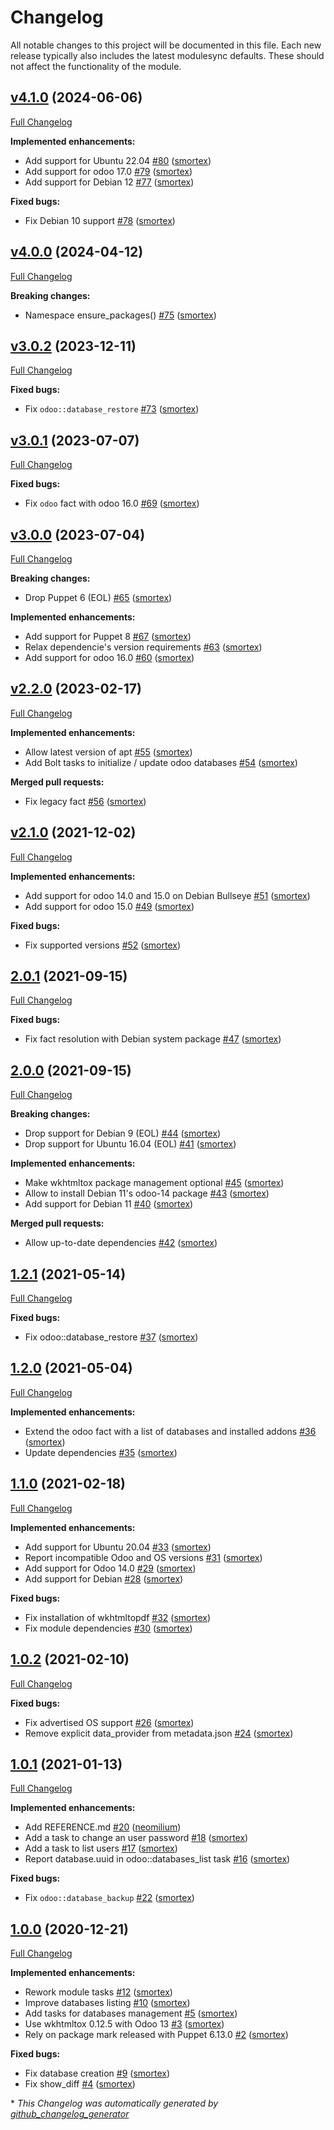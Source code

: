 # Changelog

All notable changes to this project will be documented in this file.
Each new release typically also includes the latest modulesync defaults.
These should not affect the functionality of the module.

## [v4.1.0](https://github.com/opus-codium/puppet-odoo/tree/v4.1.0) (2024-06-06)

[Full Changelog](https://github.com/opus-codium/puppet-odoo/compare/v4.0.0...v4.1.0)

**Implemented enhancements:**

- Add support for Ubuntu 22.04 [\#80](https://github.com/opus-codium/puppet-odoo/pull/80) ([smortex](https://github.com/smortex))
- Add support for odoo 17.0 [\#79](https://github.com/opus-codium/puppet-odoo/pull/79) ([smortex](https://github.com/smortex))
- Add support for Debian 12 [\#77](https://github.com/opus-codium/puppet-odoo/pull/77) ([smortex](https://github.com/smortex))

**Fixed bugs:**

- Fix Debian 10 support [\#78](https://github.com/opus-codium/puppet-odoo/pull/78) ([smortex](https://github.com/smortex))

## [v4.0.0](https://github.com/opus-codium/puppet-odoo/tree/v4.0.0) (2024-04-12)

[Full Changelog](https://github.com/opus-codium/puppet-odoo/compare/v3.0.2...v4.0.0)

**Breaking changes:**

- Namespace ensure\_packages\(\) [\#75](https://github.com/opus-codium/puppet-odoo/pull/75) ([smortex](https://github.com/smortex))

## [v3.0.2](https://github.com/opus-codium/puppet-odoo/tree/v3.0.2) (2023-12-11)

[Full Changelog](https://github.com/opus-codium/puppet-odoo/compare/v3.0.1...v3.0.2)

**Fixed bugs:**

- Fix `odoo::database_restore` [\#73](https://github.com/opus-codium/puppet-odoo/pull/73) ([smortex](https://github.com/smortex))

## [v3.0.1](https://github.com/opus-codium/puppet-odoo/tree/v3.0.1) (2023-07-07)

[Full Changelog](https://github.com/opus-codium/puppet-odoo/compare/v3.0.0...v3.0.1)

**Fixed bugs:**

- Fix `odoo` fact with odoo 16.0 [\#69](https://github.com/opus-codium/puppet-odoo/pull/69) ([smortex](https://github.com/smortex))

## [v3.0.0](https://github.com/opus-codium/puppet-odoo/tree/v3.0.0) (2023-07-04)

[Full Changelog](https://github.com/opus-codium/puppet-odoo/compare/v2.2.0...v3.0.0)

**Breaking changes:**

- Drop Puppet 6 \(EOL\) [\#65](https://github.com/opus-codium/puppet-odoo/pull/65) ([smortex](https://github.com/smortex))

**Implemented enhancements:**

- Add support for Puppet 8 [\#67](https://github.com/opus-codium/puppet-odoo/pull/67) ([smortex](https://github.com/smortex))
- Relax dependencie's version requirements [\#63](https://github.com/opus-codium/puppet-odoo/pull/63) ([smortex](https://github.com/smortex))
- Add support for odoo 16.0 [\#60](https://github.com/opus-codium/puppet-odoo/pull/60) ([smortex](https://github.com/smortex))

## [v2.2.0](https://github.com/opus-codium/puppet-odoo/tree/v2.2.0) (2023-02-17)

[Full Changelog](https://github.com/opus-codium/puppet-odoo/compare/v2.1.0...v2.2.0)

**Implemented enhancements:**

- Allow latest version of apt [\#55](https://github.com/opus-codium/puppet-odoo/pull/55) ([smortex](https://github.com/smortex))
- Add Bolt tasks to initialize / update odoo databases [\#54](https://github.com/opus-codium/puppet-odoo/pull/54) ([smortex](https://github.com/smortex))

**Merged pull requests:**

- Fix legacy fact [\#56](https://github.com/opus-codium/puppet-odoo/pull/56) ([smortex](https://github.com/smortex))

## [v2.1.0](https://github.com/opus-codium/puppet-odoo/tree/v2.1.0) (2021-12-02)

[Full Changelog](https://github.com/opus-codium/puppet-odoo/compare/2.0.1...v2.1.0)

**Implemented enhancements:**

- Add support for odoo 14.0 and 15.0 on Debian Bullseye [\#51](https://github.com/opus-codium/puppet-odoo/pull/51) ([smortex](https://github.com/smortex))
- Add support for odoo 15.0 [\#49](https://github.com/opus-codium/puppet-odoo/pull/49) ([smortex](https://github.com/smortex))

**Fixed bugs:**

- Fix supported versions [\#52](https://github.com/opus-codium/puppet-odoo/pull/52) ([smortex](https://github.com/smortex))

## [2.0.1](https://github.com/opus-codium/puppet-odoo/tree/2.0.1) (2021-09-15)

[Full Changelog](https://github.com/opus-codium/puppet-odoo/compare/2.0.0...2.0.1)

**Fixed bugs:**

- Fix fact resolution with Debian system package [\#47](https://github.com/opus-codium/puppet-odoo/pull/47) ([smortex](https://github.com/smortex))

## [2.0.0](https://github.com/opus-codium/puppet-odoo/tree/2.0.0) (2021-09-15)

[Full Changelog](https://github.com/opus-codium/puppet-odoo/compare/1.2.1...2.0.0)

**Breaking changes:**

- Drop support for Debian 9 \(EOL\) [\#44](https://github.com/opus-codium/puppet-odoo/pull/44) ([smortex](https://github.com/smortex))
- Drop support for Ubuntu 16.04 \(EOL\) [\#41](https://github.com/opus-codium/puppet-odoo/pull/41) ([smortex](https://github.com/smortex))

**Implemented enhancements:**

- Make wkhtmltox package management optional [\#45](https://github.com/opus-codium/puppet-odoo/pull/45) ([smortex](https://github.com/smortex))
- Allow to install Debian 11's odoo-14 package [\#43](https://github.com/opus-codium/puppet-odoo/pull/43) ([smortex](https://github.com/smortex))
- Add support for Debian 11 [\#40](https://github.com/opus-codium/puppet-odoo/pull/40) ([smortex](https://github.com/smortex))

**Merged pull requests:**

- Allow up-to-date dependencies [\#42](https://github.com/opus-codium/puppet-odoo/pull/42) ([smortex](https://github.com/smortex))

## [1.2.1](https://github.com/opus-codium/puppet-odoo/tree/1.2.1) (2021-05-14)

[Full Changelog](https://github.com/opus-codium/puppet-odoo/compare/1.2.0...1.2.1)

**Fixed bugs:**

- Fix odoo::database\_restore [\#37](https://github.com/opus-codium/puppet-odoo/pull/37) ([smortex](https://github.com/smortex))

## [1.2.0](https://github.com/opus-codium/puppet-odoo/tree/1.2.0) (2021-05-04)

[Full Changelog](https://github.com/opus-codium/puppet-odoo/compare/1.1.0...1.2.0)

**Implemented enhancements:**

- Extend the odoo fact with a list of databases and installed addons [\#36](https://github.com/opus-codium/puppet-odoo/pull/36) ([smortex](https://github.com/smortex))
- Update dependencies [\#35](https://github.com/opus-codium/puppet-odoo/pull/35) ([smortex](https://github.com/smortex))

## [1.1.0](https://github.com/opus-codium/puppet-odoo/tree/1.1.0) (2021-02-18)

[Full Changelog](https://github.com/opus-codium/puppet-odoo/compare/1.0.2...1.1.0)

**Implemented enhancements:**

- Add support for Ubuntu 20.04 [\#33](https://github.com/opus-codium/puppet-odoo/pull/33) ([smortex](https://github.com/smortex))
- Report incompatible Odoo and OS versions [\#31](https://github.com/opus-codium/puppet-odoo/pull/31) ([smortex](https://github.com/smortex))
- Add support for Odoo 14.0 [\#29](https://github.com/opus-codium/puppet-odoo/pull/29) ([smortex](https://github.com/smortex))
- Add support for Debian [\#28](https://github.com/opus-codium/puppet-odoo/pull/28) ([smortex](https://github.com/smortex))

**Fixed bugs:**

- Fix installation of wkhtmltopdf [\#32](https://github.com/opus-codium/puppet-odoo/pull/32) ([smortex](https://github.com/smortex))
- Fix module dependencies [\#30](https://github.com/opus-codium/puppet-odoo/pull/30) ([smortex](https://github.com/smortex))

## [1.0.2](https://github.com/opus-codium/puppet-odoo/tree/1.0.2) (2021-02-10)

[Full Changelog](https://github.com/opus-codium/puppet-odoo/compare/1.0.1...1.0.2)

**Fixed bugs:**

- Fix advertised OS support [\#26](https://github.com/opus-codium/puppet-odoo/pull/26) ([smortex](https://github.com/smortex))
- Remove explicit data\_provider from metadata.json [\#24](https://github.com/opus-codium/puppet-odoo/pull/24) ([smortex](https://github.com/smortex))

## [1.0.1](https://github.com/opus-codium/puppet-odoo/tree/1.0.1) (2021-01-13)

[Full Changelog](https://github.com/opus-codium/puppet-odoo/compare/1.0.0...1.0.1)

**Implemented enhancements:**

- Add REFERENCE.md [\#20](https://github.com/opus-codium/puppet-odoo/pull/20) ([neomilium](https://github.com/neomilium))
- Add a task to change an user password [\#18](https://github.com/opus-codium/puppet-odoo/pull/18) ([smortex](https://github.com/smortex))
- Add a task to list users [\#17](https://github.com/opus-codium/puppet-odoo/pull/17) ([smortex](https://github.com/smortex))
- Report database.uuid in odoo::databases\_list task [\#16](https://github.com/opus-codium/puppet-odoo/pull/16) ([smortex](https://github.com/smortex))

**Fixed bugs:**

- Fix `odoo::database_backup` [\#22](https://github.com/opus-codium/puppet-odoo/pull/22) ([smortex](https://github.com/smortex))

## [1.0.0](https://github.com/opus-codium/puppet-odoo/tree/1.0.0) (2020-12-21)

[Full Changelog](https://github.com/opus-codium/puppet-odoo/compare/34c23a29889f00493305ed69d32dc28b04f58e91...1.0.0)

**Implemented enhancements:**

- Rework module tasks [\#12](https://github.com/opus-codium/puppet-odoo/pull/12) ([smortex](https://github.com/smortex))
- Improve databases listing [\#10](https://github.com/opus-codium/puppet-odoo/pull/10) ([smortex](https://github.com/smortex))
- Add tasks for databases management [\#5](https://github.com/opus-codium/puppet-odoo/pull/5) ([smortex](https://github.com/smortex))
- Use wkhtmltox 0.12.5 with Odoo 13 [\#3](https://github.com/opus-codium/puppet-odoo/pull/3) ([smortex](https://github.com/smortex))
- Rely on package mark released with Puppet 6.13.0 [\#2](https://github.com/opus-codium/puppet-odoo/pull/2) ([smortex](https://github.com/smortex))

**Fixed bugs:**

- Fix database creation [\#9](https://github.com/opus-codium/puppet-odoo/pull/9) ([smortex](https://github.com/smortex))
- Fix show\_diff [\#4](https://github.com/opus-codium/puppet-odoo/pull/4) ([smortex](https://github.com/smortex))



\* *This Changelog was automatically generated by [github_changelog_generator](https://github.com/github-changelog-generator/github-changelog-generator)*
